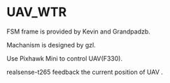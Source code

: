 # UAV_WTR
FSM frame is provided by Kevin and Grandpadzb.

Machanism is designed by gzl.

Use Pixhawk Mini to control UAV(F330).

realsense-t265 feedback the current position of UAV .
